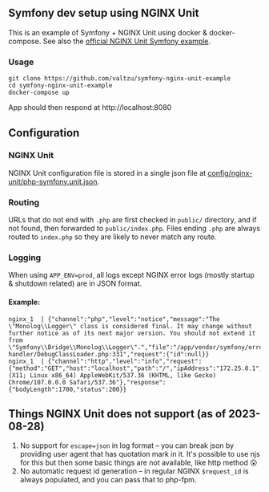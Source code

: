 ## Symfony dev setup using NGINX Unit

This is an example of Symfony + NGINX Unit using docker & docker-compose. See also the [official NGINX Unit Symfony example](https://unit.nginx.org/howto/symfony/).

### Usage

```
git clone https://github.com/valtzu/symfony-nginx-unit-example
cd symfony-nginx-unit-example
docker-compose up
```

App should then respond at http://localhost:8080

## Configuration

### NGINX Unit

NGINX Unit configuration file is stored in a single json file at [config/nginx-unit/php-symfony.unit.json](config/nginx-unit/php-symfony.unit.json).

### Routing

URLs that do not end with `.php` are first checked in `public/` directory, and if not found, then forwarded to `public/index.php`. Files ending `.php` are always routed to `index.php` so they are likely to never match any route.

### Logging

When using `APP_ENV=prod`, all logs except NGINX error logs (mostly startup & shutdown related) are in JSON format.

#### Example:

```
nginx_1  | {"channel":"php","level":"notice","message":"The \"Monolog\\Logger\" class is considered final. It may change without further notice as of its next major version. You should not extend it from \"Symfony\\Bridge\\Monolog\\Logger\".","file":"/app/vendor/symfony/error-handler/DebugClassLoader.php:331","request":{"id":null}}
nginx_1  | {"channel":"http","level":"info","request":{"method":"GET","host":"localhost","path":"/","ipAddress":"172.25.0.1","userAgent":"Mozilla/5.0 (X11; Linux x86_64) AppleWebKit/537.36 (KHTML, like Gecko) Chrome/107.0.0.0 Safari/537.36"},"response":{"bodyLength":1700,"status":200}}
```

## Things NGINX Unit does not support (as of 2023-08-28)

1. No support for `escape=json` in log format – you can break json by providing user agent that has quotation mark in it. It's possible to use njs for this but then some basic things are not available, like http method 😮
2. No automatic request id generation – in regular NGINX `$request_id` is always populated, and you can pass that to php-fpm.
